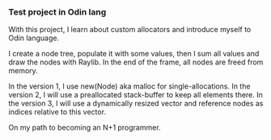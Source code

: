 ### Test project in Odin lang

With this project, I learn about custom allocators and introduce myself to Odin language.

I create a node tree, populate it with some values, then I sum all values and draw the nodes with Raylib.
In the end of the frame, all nodes are freed from memory.

In the version 1, I use new(Node) aka malloc for single-allocations.
In the version 2, I will use a preallocated stack-buffer to keep all elements there.
In the version 3, I will use a dynamically resized vector and reference nodes as indices relative to this vector.

On my path to becoming an N+1 programmer.

